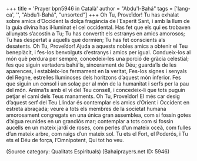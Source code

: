 +++
title = 'Prayer bpn5946 in Català'
author = "Abdu'l-Bahá"
tags = ['lang-ca', '', "Abdu'l-Bahá", "unsorted"]
+++
Oh Tu, Proveïdor! Tu has exhalat sobre amics d’Occident la dolça fragància de l’Esperit Sant, i amb la llum de la guia divina has il·luminat el cel occidental. Has fet que els qui es trobaven allunyats s’acostin a Tu; Tu has convertit els estranys en amics amorosos; Tu has despertat a aquells què dormien; Tu has fet conscients als desatents.
Oh Tu, Proveïdor! Ajuda a aquests nobles amics a obtenir el Teu beneplàcit, i fes-los benvolguts d’estranys i amics per igual. Condueix-los al món què perdura per sempre, concedeix-les una porció de gràcia celestial; fes que siguin vertaders bahá’ís, sincerament de Déu; guarda’ls de les aparences, i estableix-los fermament en la veritat, Fes-los signes i senyals del Regne, estrelles lluminoses dels horitzons d’aquest món inferior. Fes que siguin un consol i un solaç per al món de la humanitat i serfs per la pau del món. Anima’ls amb el vi del Teu consell, i concedeix-li que tots puguin petjar el camí dels Teus manaments.
Oh Tu, Proveïdor! El més car desig d’aquest serf del Teu Llindar és contemplar els amics d’Orient i Occident en estreta abraçada; veure a tots els membres de la societat humana amorosament congregats en una única gran assemblea, com si fossin gotes d’aigua reunides en un grandiós mar; contemplar a tots com si fossin aucells en un mateix jardí de roses, com perles d’un mateix oceà, com fulles d’un mateix arbre, com raigs d’un mateix sol.
Tu ets el Fort, el Poderós, i Tu ets el Déu de força, l’Omnipotent, Qui tot ho veu.

(Source category: Qualitats Espirituals)
(Bahaiprayers.net ID: 5946)
